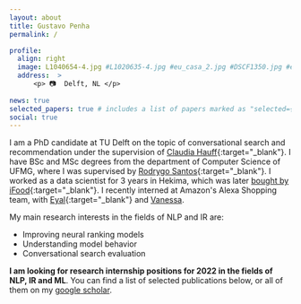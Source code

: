 ```yaml
---
layout: about
title: Gustavo Penha
permalink: /

profile:
  align: right
  image: L1040654-4.jpg #L1020635-4.jpg #eu_casa_2.jpg #DSCF1350.jpg #eu_barcelona.jpg
  address:  >
      <p> 📷  Delft, NL </p> 
    
news: true
selected_papers: true # includes a list of papers marked as "selected={true}"
social: true
---
```


I am a PhD candidate at TU Delft on the topic of conversational search and recommendation under the supervision of [Claudia Hauff](https://chauff.github.io/){:target="_blank"}. I have BSc and MSc degrees from the department of Computer Science of UFMG, where I was supervised by [Rodrygo Santos](https://homepages.dcc.ufmg.br/~rodrygo/){:target="_blank"}. I worked as a data scientist for 3 years in Hekima, which was later [bought by iFood](https://www.zdnet.com/article/brazilian-unicorn-ifood-announces-acqui-hire-to-boost-ai-talent-base/){:target="_blank"}. I recently interned at Amazon's Alexa Shopping team, with [Eyal](https://scholar.google.com/citations?user=Y7Q_6hAAAAAJ&hl=en){:target="_blank"} and [Vanessa](https://scholar.google.com/citations?user=YCU2cT0AAAAJ&hl=en).

My main research interests in the fields of NLP and IR are:

- Improving neural ranking models
- Understanding model behavior
- Conversational search evaluation

<!-- I believe my research is best when driven by curiosity. I am intrigued by surprising phenomenas observed in machine learning, and this makes me want to figure out why they happen. For example, when I first read about curriculum learning---a technique inspired by human learning in which you change the order of the training batches so that easy instances come first than hard ones---I could not really grasp why this technique work in the context of training neural networks. This lead me to try to apply this to the topic of my PhD, which resulted in our paper [curriculum learning for IR](https://arxiv.org/abs/1912.08555){:target="_blank"}. After conducting empirical work in the Information Retrieval (IR) domain and thinking about this problem for a while, my intuitive explanation for why curriculum learning works here is that it acts as a filter for batches with uninformative instances: less iterations are spent on 'easy' instances and more iterations are spent on the 'difficult' ones. The study on curriculum learning is one of the ealier papers of my PhD, below you can find a list of selected publications. -->


__I am looking for research internship positions for 2022 in the fields of NLP, IR and ML__. You can find a list of selected publications below, or all of them on my [google scholar](https://scholar.google.com/citations?user=kfDXd2MAAAAJ).



<!-- [1-page CV](https://guzpenha.github.io/guzblog/assets/pdf/vitae.pdf). -->

<!-- Label smoothing. -->

<!-- Uncertainty and calibration. -->

<!-- To get an idea of my current research a good beginning is with [MANtIS](https://guzpenha.github.io/MANtIS/){:target="_blank"}, a novel dialogue corpus of information-seeking conversations which has a few properties previous datasets lack. We used MANtIS to study how neural rankers for dialogue perform on unseen domains, and how to improve them in the [domain adaptation](https://guzpenha.github.io/guzblog/assets/pdf/Domain_Adaptation_for_CRR_CAIR20.pdf){:target="_blank"} setup. In our ECIR'20 paper we showed that by intelligently sorting the training batches we get more effective neural rankers, i.e. [curriculum learning for IR](https://arxiv.org/abs/1912.08555){:target="_blank"}. Recently, we reflected on the [challenges](https://guzpenha.github.io/guzblog/assets/pdf/Challenges_CONVERSE20.pdf){:target="_blank"} of current offline evaluation schemes for conversational search tasks, discussing a few implicit and explicit assumptions and their implications. On our RecSys'20 [paper](https://dl.acm.org/doi/10.1145/3383313.3412249){:target="_blank"} we explore what types of knowledge off-the-shelf BERT has about recommendation items, e.g. movies and books, with different probes and how to employ such LMs for conversational recommendation.

 I am currently developing a library to conduct experiments with pre-trained transformers, e.g. BERT, for ranking: [**transformer-rankers**](https://guzpenha.github.io/transformer_rankers/){:target="_blank"}. It can be used to train and evaluate a transformer-based model for different ranking tasks, such as passage retrieval, adhoc retrieval and conversation response ranking. Two of my recent papers ([EACL'21](https://arxiv.org/pdf/2101.04356.pdf){:target="_blank"} and [ECIR'21](https://arxiv.org/pdf/2012.08575.pdf){:target="_blank"}) used the library for experimental evaluation. -->
